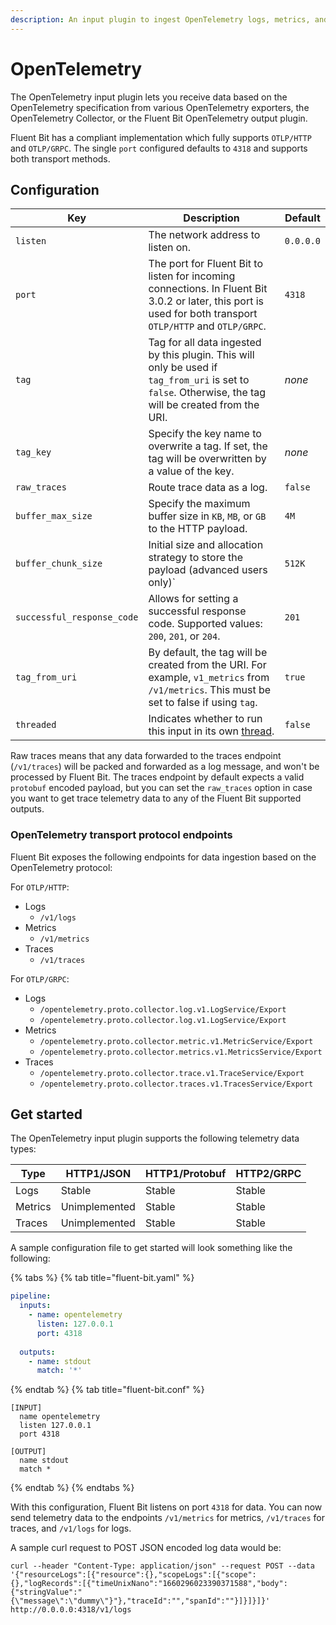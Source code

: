 ```yaml
---
description: An input plugin to ingest OpenTelemetry logs, metrics, and traces
---
```


# OpenTelemetry

The OpenTelemetry input plugin lets you receive data based on the OpenTelemetry specification from various OpenTelemetry exporters, the OpenTelemetry Collector, or the Fluent Bit OpenTelemetry output plugin.

Fluent Bit has a compliant implementation which fully supports `OTLP/HTTP` and `OTLP/GRPC`. The single `port` configured defaults to `4318` and supports both transport methods.

## Configuration

| Key                        | Description                                                                                                                                                 | Default   |
|----------------------------|-------------------------------------------------------------------------------------------------------------------------------------------------------------|-----------|
| `listen`                   | The network address to listen on.                                                                                                                           | `0.0.0.0` |
| `port`                     | The port for Fluent Bit to listen for incoming connections. In Fluent Bit 3.0.2 or later, this port is used for both transport `OTLP/HTTP` and `OTLP/GRPC`. | `4318`    |
| `tag`                      | Tag for all data ingested by this plugin. This will only be used if `tag_from_uri` is set to `false`. Otherwise, the tag will be created from the URI.      | _none_    |
| `tag_key`                  | Specify the key name to overwrite a tag. If set, the tag will be overwritten by a value of the key.                                                         | _none_    |
| `raw_traces`               | Route trace data as a log.                                                                                                                                  | `false`   |
| `buffer_max_size`          | Specify the maximum buffer size in `KB`, `MB`, or `GB` to the HTTP payload.                                                                                 | `4M`      |
| `buffer_chunk_size`        | Initial size and allocation strategy to store the payload (advanced users only)`                                                                            | `512K`    |
| `successful_response_code` | Allows for setting a successful response code. Supported values: `200`, `201`, or `204`.                                                                    | `201`     |
| `tag_from_uri`             | By default, the tag will be created from the URI. For example, `v1_metrics` from `/v1/metrics`. This must be set to false if using `tag`.                   | `true`    |
| `threaded`                 | Indicates whether to run this input in its own [thread](../../administration/multithreading.md#inputs).                                                     | `false`   |

Raw traces means that any data forwarded to the traces endpoint (`/v1/traces`) will be packed and forwarded as a log message, and won't be processed by Fluent Bit. The traces endpoint by default expects a valid `protobuf` encoded payload, but you can set the `raw_traces` option in case you want to get trace telemetry data to any of the Fluent Bit supported outputs.

### OpenTelemetry transport protocol endpoints

Fluent Bit exposes the following endpoints for data ingestion based on the OpenTelemetry protocol:

For `OTLP/HTTP`:

- Logs
  - `/v1/logs`
- Metrics
  - `/v1/metrics`
- Traces
  - `/v1/traces`

For `OTLP/GRPC`:

- Logs
  - `/opentelemetry.proto.collector.log.v1.LogService/Export`
  - `/opentelemetry.proto.collector.log.v1.LogService/Export`
- Metrics
  - `/opentelemetry.proto.collector.metric.v1.MetricService/Export`
  - `/opentelemetry.proto.collector.metrics.v1.MetricsService/Export`
- Traces
  - `/opentelemetry.proto.collector.trace.v1.TraceService/Export`
  - `/opentelemetry.proto.collector.traces.v1.TracesService/Export`

## Get started

The OpenTelemetry input plugin supports the following telemetry data types:

| Type    | HTTP1/JSON    | HTTP1/Protobuf | HTTP2/GRPC |
|---------|---------------|----------------|------------|
| Logs    | Stable        | Stable         | Stable     |
| Metrics | Unimplemented | Stable         | Stable     |
| Traces  | Unimplemented | Stable         | Stable     |

A sample configuration file to get started will look something like the following:

{% tabs %}
{% tab title="fluent-bit.yaml" %}

```yaml
pipeline:
  inputs:
    - name: opentelemetry
      listen: 127.0.0.1
      port: 4318
      
  outputs:
    - name: stdout
      match: '*'
```

{% endtab %}
{% tab title="fluent-bit.conf" %}

```text
[INPUT]
  name opentelemetry
  listen 127.0.0.1
  port 4318

[OUTPUT]
  name stdout
  match *
```

{% endtab %}
{% endtabs %}

With this configuration, Fluent Bit listens on port `4318` for data. You can now send telemetry data to the endpoints `/v1/metrics` for metrics, `/v1/traces` for traces, and `/v1/logs` for logs.

A sample curl request to POST JSON encoded log data would be:

```shell
curl --header "Content-Type: application/json" --request POST --data '{"resourceLogs":[{"resource":{},"scopeLogs":[{"scope":{},"logRecords":[{"timeUnixNano":"1660296023390371588","body":{"stringValue":"{\"message\":\"dummy\"}"},"traceId":"","spanId":""}]}]}]}'   http://0.0.0.0:4318/v1/logs
```